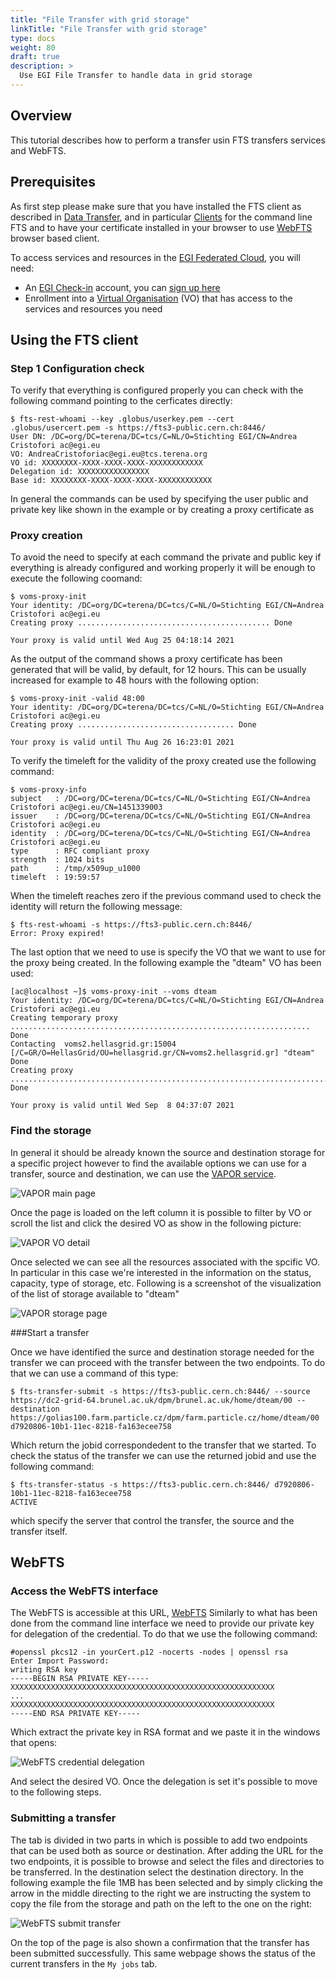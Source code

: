 ```yaml
---
title: "File Transfer with grid storage"
linkTitle: "File Transfer with grid storage"
type: docs
weight: 80
draft: true
description: >
  Use EGI File Transfer to handle data in grid storage
---
```



## Overview

This tutorial describes how to perform a transfer usin FTS transfers services
and WebFTS.

## Prerequisites

As first step please make sure that you have installed the FTS client as
described in [Data Transfer](../../data-transfer/), and in particular
[Clients](../../data-transfer/clients/) for the command line FTS and to have
your certificate installed in your browser to use
[WebFTS](../../data-transfer/webfts/) browser based client.

To access services and resources in the
[EGI Federated Cloud](../../getting-started), you will need:

- An [EGI Check-in](../../check-in) account, you can [sign up here](../../check-in/signup)
- Enrollment into a [Virtual Organisation](../../check-in/vos) (VO) that has
  access to the services and resources you need

## Using the FTS client

### Step 1 Configuration check

To verify that everything is configured properly you can check with the
following command pointing to the cerficates directly:

```shell
$ fts-rest-whoami --key .globus/userkey.pem --cert .globus/usercert.pem -s https://fts3-public.cern.ch:8446/
User DN: /DC=org/DC=terena/DC=tcs/C=NL/O=Stichting EGI/CN=Andrea Cristofori ac@egi.eu
VO: AndreaCristoforiac@egi.eu@tcs.terena.org
VO id: XXXXXXXX-XXXX-XXXX-XXXX-XXXXXXXXXXXX
Delegation id: XXXXXXXXXXXXXXXX
Base id: XXXXXXXX-XXXX-XXXX-XXXX-XXXXXXXXXXXX
```

<!-- markdownlint-enable line-length -->

In general the commands can be used by specifying the user public and private
key like shown in the example or by creating a proxy certificate as

### Proxy creation

To avoid the need to specify at each command the private and public key if
everything is already configured and working properly it will be enough to
execute the following coomand:

<!-- markdownlint-disable line-length -->

```shell
$ voms-proxy-init
Your identity: /DC=org/DC=terena/DC=tcs/C=NL/O=Stichting EGI/CN=Andrea Cristofori ac@egi.eu
Creating proxy ........................................... Done

Your proxy is valid until Wed Aug 25 04:18:14 2021
```

As the output of the command shows a proxy certificate has been generated that
will be valid, by default, for 12 hours. This can be usually increased for
example to 48 hours with the following option:

<!-- markdownlint-disable line-length -->

```shell
$ voms-proxy-init -valid 48:00
Your identity: /DC=org/DC=terena/DC=tcs/C=NL/O=Stichting EGI/CN=Andrea Cristofori ac@egi.eu
Creating proxy ................................... Done

Your proxy is valid until Thu Aug 26 16:23:01 2021
```

<!-- markdownlint-enable line-length -->

To verify the timeleft for the validity of the proxy created use the following
command:

<!-- markdownlint-disable line-length -->

```shell
$ voms-proxy-info
subject   : /DC=org/DC=terena/DC=tcs/C=NL/O=Stichting EGI/CN=Andrea Cristofori ac@egi.eu/CN=1451339003
issuer    : /DC=org/DC=terena/DC=tcs/C=NL/O=Stichting EGI/CN=Andrea Cristofori ac@egi.eu
identity  : /DC=org/DC=terena/DC=tcs/C=NL/O=Stichting EGI/CN=Andrea Cristofori ac@egi.eu
type      : RFC compliant proxy
strength  : 1024 bits
path      : /tmp/x509up_u1000
timeleft  : 19:59:57
```

<!-- markdownlint-enable line-length -->

When the timeleft reaches zero if the previous command used to check the
identity will return the following message:

<!-- markdownlint-disable line-length -->

```shell
$ fts-rest-whoami -s https://fts3-public.cern.ch:8446/
Error: Proxy expired!
```

<!-- markdownlint-enable line-length -->

The last option that we need to use is specify the VO that we want to use for
the proxy being created. In the following example the "dteam" VO has been used:

<!-- markdownlint-disable line-length -->

```shell
[ac@localhost ~]$ voms-proxy-init --voms dteam
Your identity: /DC=org/DC=terena/DC=tcs/C=NL/O=Stichting EGI/CN=Andrea Cristofori ac@egi.eu
Creating temporary proxy ................................................................... Done
Contacting  voms2.hellasgrid.gr:15004 [/C=GR/O=HellasGrid/OU=hellasgrid.gr/CN=voms2.hellasgrid.gr] "dteam" Done
Creating proxy .............................................................................. Done

Your proxy is valid until Wed Sep  8 04:37:07 2021
```

<!-- markdownlint-enable line-length -->

### Find the storage

In general it should be already known the source and destination storage for a
specific project however to find the available options we can use for a
transfer, source and destination, we can use the
[VAPOR service](https://operations-portal.egi.eu/vapor/resources/GL2ResVO).

![VAPOR main page](VAPOR-home.png)

Once the page is loaded on the left column it is possible to filter by VO or
scroll the list and click the desired VO as show in the following picture:

![VAPOR VO detail](VAPOR-VO_detail.png)

Once selected we can see all the resources associated with the spcific VO. In
particular in this case we're interested in the information on the status,
capacity, type of storage, etc. Following is a screenshot of the visualization
of the list of storage available to "dteam"

![VAPOR storage page](VAPOR-storage.png)

###Start a transfer

Once we have identified the surce and destination storage needed for the
transfer we can proceed with the transfer between the two endpoints. To do that
we can use a command of this type:

<!-- markdownlint-disable line-length -->

```shell
$ fts-transfer-submit -s https://fts3-public.cern.ch:8446/ --source https://dc2-grid-64.brunel.ac.uk/dpm/brunel.ac.uk/home/dteam/00 --destination https://golias100.farm.particle.cz/dpm/farm.particle.cz/home/dteam/00
d7920806-10b1-11ec-8218-fa163ecee758
```

<!-- markdownlint-enable line-length -->

Which return the jobid correspondedent to the transfer that we started. To check
the status of the transfer we can use the returned jobid and use the following
command:

<!-- markdownlint-disable line-length -->

```shell
$ fts-transfer-status -s https://fts3-public.cern.ch:8446/ d7920806-10b1-11ec-8218-fa163ecee758
ACTIVE
```

<!-- markdownlint-enable line-length -->

which specify the server that control the transfer, the source and the transfer
itself.

## WebFTS

### Access the WebFTS interface

The WebFTS is accessible at this URL, [WebFTS](https://webfts.cern.ch/)
Similarly to what has been done from the command line interface we need to
provide our private key for delegation of the credential. To do that we use the
following command:

<!-- markdownlint-disable line-length -->

```shell
#openssl pkcs12 -in yourCert.p12 -nocerts -nodes | openssl rsa
Enter Import Password:
writing RSA key
-----BEGIN RSA PRIVATE KEY-----
XXXXXXXXXXXXXXXXXXXXXXXXXXXXXXXXXXXXXXXXXXXXXXXXXXXXXXXXXXX
...
XXXXXXXXXXXXXXXXXXXXXXXXXXXXXXXXXXXXXXXXXXXXXXXXXXXXXXXXXXX
-----END RSA PRIVATE KEY-----
```

<!-- markdownlint-enable line-length -->

Which extract the private key in RSA format and we paste it in the windows that
opens:

![WebFTS credential delegation](WebFTS-credential_delegation.png)

And select the desired VO. Once the delegation is set it's possible to move to
the following steps.

### Submitting a transfer

The tab <Submit a transfer> is divided in two parts in which is possible to add
two endpoints that can be used both as source or destination. After adding the
URL for the two endpoints, it is possible to browse and select the files and
directories to be transferred. In the destination select the destination
directory. In the following example the file 1MB has been selected and by simply
clicking the arrow in the middle directing to the right we are instructing the
system to copy the file from the storage and path on the left to the one on the
right:

![WebFTS submit transfer](WebFTS-submit_transfer.png)

On the top of the page is also shown a confirmation that the transfer has been
submitted successfully. This same webpage shows the status of the current
transfers in the `My jobs` tab.
